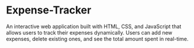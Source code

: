 # Expense-Tracker
An interactive web application built with HTML, CSS, and JavaScript that allows users to track their expenses dynamically. Users can add new expenses, delete existing ones, and see the total amount spent in real-time.
